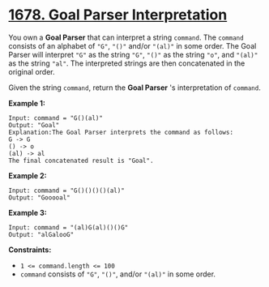 # [1678. Goal Parser Interpretation](https://leetcode.com/problems/goal-parser-interpretation/)

You own a **Goal Parser**  that can interpret a string `command`. The `command` consists of an alphabet of `"G"`, `"()"` and/or `"(al)"` in some order. The Goal Parser will interpret `"G"` as the string `"G"`, `"()"` as the string `"o"`, and `"(al)"` as the string `"al"`. The interpreted strings are then concatenated in the original order.

Given the string `command`, return the **Goal Parser** 's interpretation of `command`.

**Example 1:** 

```
Input: command = "G()(al)"
Output: "Goal"
Explanation:The Goal Parser interprets the command as follows:
G -> G
() -> o
(al) -> al
The final concatenated result is "Goal".
```

**Example 2:** 

```
Input: command = "G()()()()(al)"
Output: "Gooooal"
```

**Example 3:** 

```
Input: command = "(al)G(al)()()G"
Output: "alGalooG"
```

**Constraints:** 

- `1 <= command.length <= 100`
- `command` consists of `"G"`, `"()"`, and/or `"(al)"` in some order.